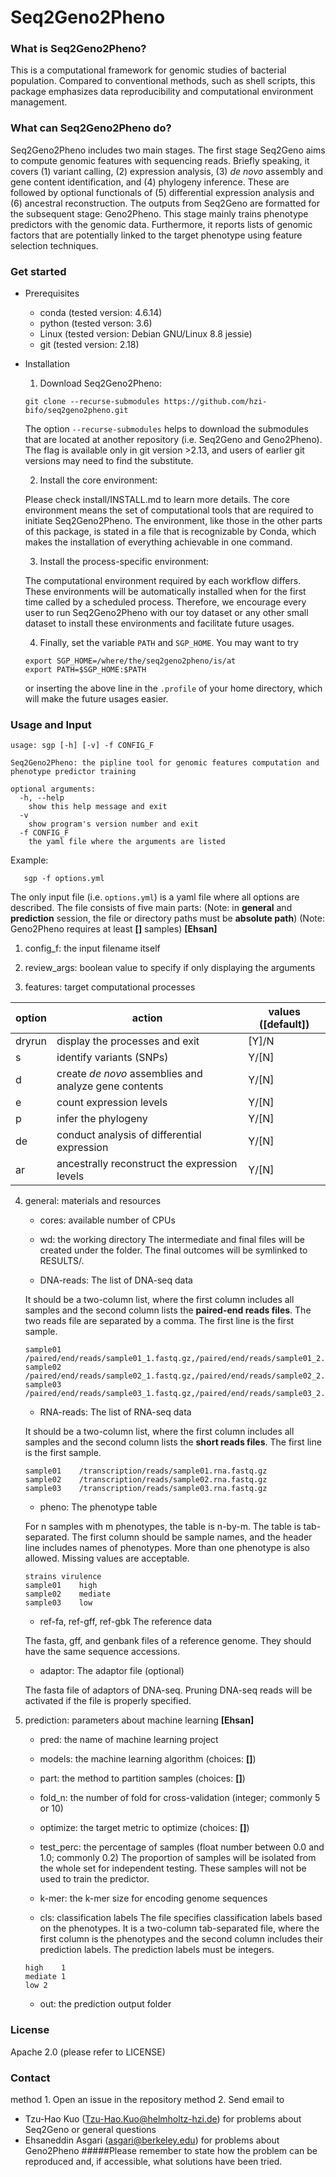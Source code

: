 # Seq2Geno2Pheno

### What is Seq2Geno2Pheno?
This is a computational framework for genomic studies of bacterial population. Compared to conventional methods, such as shell scripts, this package emphasizes data reproducibility and computational environment management. 

### What can Seq2Geno2Pheno do?
Seq2Geno2Pheno includes two main stages. The first stage Seq2Geno aims to compute genomic features with sequencing reads. Briefly speaking, it covers (1) variant calling, (2) expression analysis, (3) _de novo_ assembly and gene content identification, and (4) phylogeny inference. These are followed by optional functionals of (5) differential expression analysis and (6) ancestral reconstruction. 
The outputs from Seq2Geno are formatted for the subsequent stage: Geno2Pheno. This stage mainly trains phenotype predictors with the genomic data. Furthermore, it reports lists of genomic factors that are potentially linked to the target phenotype using feature selection techniques.

### Get started
- Prerequisites

    - conda (tested version: 4.6.14)
    - python (tested verson: 3.6)
    - Linux (tested version: Debian GNU/Linux 8.8 jessie)
    - git (tested version: 2.18)

- Installation

    1. Download Seq2Geno2Pheno:

	`git clone --recurse-submodules https://github.com/hzi-bifo/seq2geno2pheno.git`

	The option `--recurse-submodules` helps to download the submodules that are located at another repository (i.e. Seq2Geno and Geno2Pheno). The flag is available only in git version >2.13, and users of earlier git versions may need to find the substitute.  

    2. Install the core environment:

	Please check install/INSTALL.md to learn more details. 
        The core environment means the set of computational tools that are required to initiate Seq2Geno2Pheno. The environment, like those in the other parts of this package, is stated in a file that is recognizable by Conda, which makes the installation of everything achievable in one command. 	

    3. Install the process-specific environment:
	
	The computational environment required by each workflow differs. These environments will be automatically installed when for the first time called by a scheduled process. Therefore, we encourage every user to run Seq2Geno2Pheno with our toy dataset or any other small dataset to install these environments and facilitate future usages.

    4. Finally, set the variable `PATH` and `SGP_HOME`. You may want to try

	```
	export SGP_HOME=/where/the/seq2geno2pheno/is/at
	export PATH=$SGP_HOME:$PATH
	```

	or inserting the above line in the `.profile` of your home directory, which will make the future usages easier.

### Usage and Input

```
usage: sgp [-h] [-v] -f CONFIG_F

Seq2Geno2Pheno: the pipline tool for genomic features computation and phenotype predictor training

optional arguments:
  -h, --help
    show this help message and exit
  -v
    show program's version number and exit
  -f CONFIG_F
    the yaml file where the arguments are listed
```

Example:
```
   sgp -f options.yml
```

The only input file (i.e. `options.yml`) is a yaml file where all options are described. The file consists of five main parts:
(Note: in __general__ and __prediction__ session, the file or directory paths must be __absolute path__)
(Note: Geno2Pheno requires at least __[]__ samples) __[Ehsan]__

1. config_f: the input filename itself

2. review_args: boolean value to specify if only displaying the arguments

3. features: target computational processes

| option | action | values ([default])|
| --- | --- | --- |
| dryrun | display the processes and exit | [Y]/N |
| s | identify variants (SNPs) | Y/[N] |
| d | create _de novo_ assemblies and analyze gene contents | Y/[N] |
| e | count expression levels | Y/[N] |
| p | infer the phylogeny | Y/[N] |
| de | conduct analysis of differential expression | Y/[N] |
| ar | ancestrally reconstruct the expression levels | Y/[N] |

4. general: materials and resources

    - cores: available number of CPUs 

    - wd: the working directory
    The intermediate and final files will be created under the folder. The final outcomes will be symlinked to RESULTS/.

    - DNA-reads: The list of DNA-seq data 

    It should be a two-column list, where the first column includes all samples and the second column lists the __paired-end reads files__. The two reads file are separated by a comma. The first line is the first sample.
    ```
    sample01	/paired/end/reads/sample01_1.fastq.gz,/paired/end/reads/sample01_2.fastq.gz
    sample02	/paired/end/reads/sample02_1.fastq.gz,/paired/end/reads/sample02_2.fastq.gz
    sample03	/paired/end/reads/sample03_1.fastq.gz,/paired/end/reads/sample03_2.fastq.gz
    ```

    - RNA-reads: The list of RNA-seq data

    It should be a two-column list, where the first column includes all samples and the second column lists the __short reads files__. The first line is the first sample.
    ```
    sample01	/transcription/reads/sample01.rna.fastq.gz
    sample02	/transcription/reads/sample02.rna.fastq.gz
    sample03	/transcription/reads/sample03.rna.fastq.gz
    ```

    - pheno: The phenotype table

    For n samples with m phenotypes, the table is n-by-m. The table is tab-separated. The first column should be sample names, and the header line includes names of phenotypes. More than one phenotype is also allowed. Missing values are acceptable.
    ```
    strains	virulence
    sample01	high
    sample02	mediate
    sample03	low
    ```

    - ref-fa, ref-gff, ref-gbk	The reference data

    The fasta, gff, and genbank files of a reference genome. They should have the same sequence accessions. 

    - adaptor: The adaptor file (optional)

    The fasta file of adaptors of DNA-seq. Pruning DNA-seq reads will be activated if the file is properly specified.

5. prediction: parameters about machine learning __[Ehsan]__

    - pred: the name of machine learning project

    - models: the machine learning algorithm (choices: __[]__)

    - part: the method to partition samples (choices: __[]__)

    - fold_n: the number of fold for cross-validation (integer; commonly 5 or 10)

    - optimize: the target metric to optimize (choices: __[]__)

    - test_perc: the percentage of samples  (float number between 0.0 and 1.0; commonly 0.2)
    The proportion of samples will be isolated from the whole set for independent testing. These samples will not be used to train the predictor. 

    - k-mer: the k-mer size for encoding genome sequences

    - cls: classification labels
    The file specifies classification labels based on the phenotypes. It is a two-column tab-separated file, where the first column is the phenotypes and the second column includes their prediction labels. The prediction labels must be integers.  
    ```
    high	1
    mediate	1
    low	2
    ```

    - out: the prediction output folder

### License
Apache 2.0 (please refer to LICENSE)

### Contact
method 1. Open an issue in the repository
method 2. Send email to 
- Tzu-Hao Kuo (Tzu-Hao.Kuo@helmholtz-hzi.de) for problems about Seq2Geno or general questions
- Ehsaneddin Asgari (asgari@berkeley.edu) for problems about Geno2Pheno
#####Please remember to state how the problem can be reproduced and, if accessible, what solutions have been tried. 
